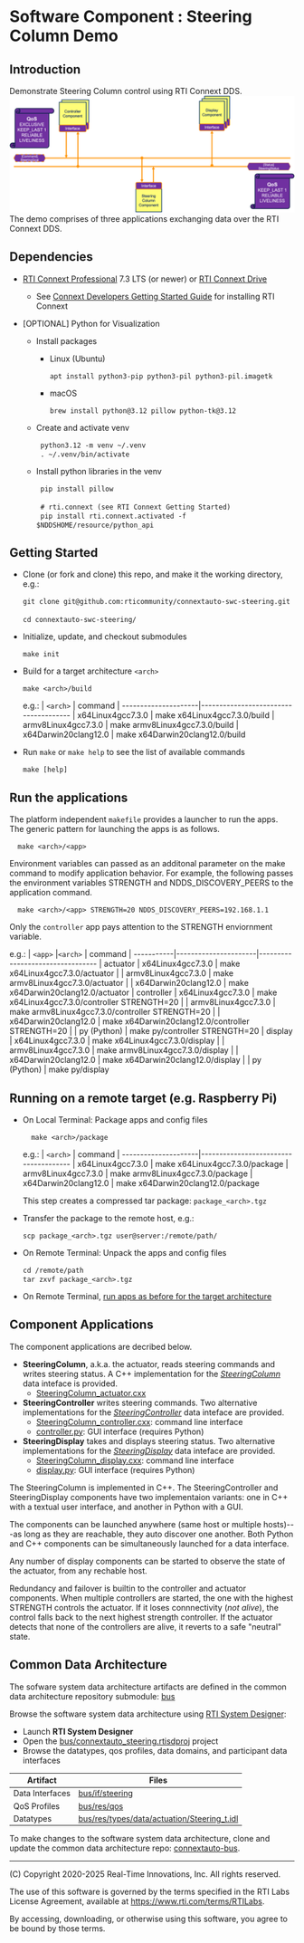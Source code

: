 # Software Component : Steering Column Demo

## Introduction

Demonstrate Steering Column control using RTI Connext DDS.
![Steering Column Use Case Demo - Software System Architecure](img/steering-architecture.png)
The demo comprises of three applications exchanging data over the RTI Connext DDS.

## Dependencies

- [RTI Connext Professional](https://www.rti.com/products/connext-professional) 7.3 LTS (or newer)
  or [RTI Connext Drive](https://www.rti.com/products/connext-drive)
  - See [Connext Developers Getting Started Guide](https://community.rti.com/static/documentation/developers/)
    for installing RTI Connext

- [OPTIONAL] Python for Visualization
   - Install packages
     - Linux (Ubuntu)

           apt install python3-pip python3-pil python3-pil.imagetk

      - macOS

            brew install python@3.12 pillow python-tk@3.12

  - Create and activate venv

         python3.12 -m venv ~/.venv
         . ~/.venv/bin/activate

  - Install python libraries in the venv

         pip install pillow

         # rti.connext (see RTI Connext Getting Started)
         pip install rti.connext.activated -f $NDDSHOME/resource/python_api


## Getting Started

- Clone (or fork and clone) this repo, and make it the working directory, e.g.:

      git clone git@github.com:rticommunity/connextauto-swc-steering.git

      cd connextauto-swc-steering/

- Initialize, update, and checkout submodules

      make init

- Build for a target architecture `<arch>`

      make <arch>/build

  e.g.:
  | `<arch>`             | command
  | ---------------------|--------------------------------------
  | x64Linux4gcc7.3.0    | make x64Linux4gcc7.3.0/build
  | armv8Linux4gcc7.3.0  | make armv8Linux4gcc7.3.0/build
  | x64Darwin20clang12.0 | make x64Darwin20clang12.0/build

- Run `make` or `make help` to see the list of available commands

      make [help]


## Run the applications


   The platform independent `makefile` provides a launcher to run the apps.
   The generic pattern for launching the apps is as follows.

      make <arch>/<app>

   Environment variables can passed as an additonal parameter on the make command to modify
   application behavior. For example, the following passes the environment variables
   STRENGTH and NDDS_DISCOVERY_PEERS to the application command.

      make <arch>/<app> STRENGTH=20 NDDS_DISCOVERY_PEERS=192.168.1.1

   Only the `controller` app pays attention to the STRENGTH enviornment variable.

  e.g.:
  | `<app>`    |`<arch>`              | command
  | -----------|----------------------|---------------------------------
  | actuator   | x64Linux4gcc7.3.0    | make x64Linux4gcc7.3.0/actuator
  |            | armv8Linux4gcc7.3.0  | make armv8Linux4gcc7.3.0/actuator
  |            | x64Darwin20clang12.0 | make x64Darwin20clang12.0/actuator
  | controller | x64Linux4gcc7.3.0    | make x64Linux4gcc7.3.0/controller STRENGTH=20
  |            | armv8Linux4gcc7.3.0  | make armv8Linux4gcc7.3.0/controller STRENGTH=20
  |            | x64Darwin20clang12.0 | make x64Darwin20clang12.0/controller STRENGTH=20
  |            | py (Python)          | make py/controller STRENGTH=20
  | display    | x64Linux4gcc7.3.0    | make x64Linux4gcc7.3.0/display
  |            | armv8Linux4gcc7.3.0  | make armv8Linux4gcc7.3.0/display
  |            | x64Darwin20clang12.0 | make x64Darwin20clang12.0/display
  |            | py (Python)          | make py/display


## Running on a remote target (e.g. Raspberry Pi)

- On Local Terminal: Package apps and config files

        make <arch>/package

  e.g.:
  | `<arch>`             | command
  | ---------------------|--------------------------------------
  | x64Linux4gcc7.3.0    | make x64Linux4gcc7.3.0/package
  | armv8Linux4gcc7.3.0  | make armv8Linux4gcc7.3.0/package
  | x64Darwin20clang12.0 | make x64Darwin20clang12.0/package

  This step creates a compressed tar package: `package_<arch>.tgz`

- Transfer the package to the remote host, e.g.:

      scp package_<arch>.tgz user@server:/remote/path/

- On Remote Terminal: Unpack the apps and config files

      cd /remote/path
      tar zxvf package_<arch>.tgz

- On Remote Terminal, [run apps as before for the target architecture](#run-the-applications)

## Component Applications

The component applications are decribed below.

- **SteeringColumn**, a.k.a. the actuator, reads steering commands and writes steering status.
  A C++ implementation for the [*SteeringColumn*](bus/if/steering/SteeringColumn.xml) data inteface
  is provided.
  - [SteeringColumn_actuator.cxx](SteeringColumn_actuator.cxx)
- **SteeringController** writes steering commands. Two alternative implementations for
  the [*SteeringController*](bus/if/steering/SteeringController.xml) data inteface are provided.
  - [SteeringColumn_controller.cxx](SteeringColumn_controller.cxx): command line interface
  - [controller.py](controller.py): GUI interface (requires Python)
- **SteeringDisplay** takes and displays steering status. Two alternative implementations for
  the [*SteeringDisplay*](bus/if/steering/SteeringDisplay.xml) data inteface are provided.
  - [SteeringColumn_display.cxx](SteeringColumn_display.cxx): command line interface
  - [display.py](display.py): GUI interface (requires Python)

The SteeringColumn is implemented in C++. The SteeringController and SteeringDisplay components
have two implementaion variants: one in C++ with a textual user interface, and another
in Python with a GUI.

The components can be launched anywhere (same host or multiple hosts)---as long as they are reachable, they
auto discover one another. Both Python and C++ components can be simultaneously launched for a data
interface.

Any number of display components can be started to observe the state of the actuator, from any rechable host.

Redundancy and failover is builtin to the controller and actuator components. When multiple controllers
are started, the one with the highest STRENGTH controls the actuator. If it loses connnectivity
(*not alive*), the control falls back to the next highest strength controller. If the actuator detects
that none of the controllers are alive, it reverts to a safe "neutral" state.


## Common Data Architecture

The sofware system data architecture artifacts are defined in the common data
architecture repository submodule: [bus](bus)

Browse the software system data architecture using [RTI System Designer](https://community.rti.com/static/documentation/connext-dds/current/doc/manuals/connext_dds_professional/tools/system_designer/index.html):

  -  Launch **RTI System Designer**
  - Open the [bus/connextauto_steering.rtisdproj](bus/connextauto_steering.rtisdproj) project
  - Browse the datatypes, qos profiles, data domains, and participant data interfaces


  | Artifact             | Files
  | ---------------------|--------------------------------------
  | Data Interfaces      | [bus/if/steering](bus/if/steering)
  | QoS Profiles         | [bus/res/qos](bus/res/qos)
  | Datatypes            | [bus/res/types/data/actuation/Steering_t.idl](bus/res/types/data/actuation/Steering_t.idl)

To make changes to the software system data architecture, clone and update the common data architecture
repo: [connextauto-bus](https://github.com/rticommunity/connextauto-bus).

---
(C) Copyright 2020-2025 Real-Time Innovations, Inc.  All rights reserved.

The use of this software is governed by the terms specified in the RTI Labs License Agreement, available at https://www.rti.com/terms/RTILabs. 

By accessing, downloading, or otherwise using this software, you agree to be bound by those terms.
